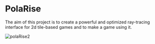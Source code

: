 # PolaRise

The aim of this project is to create a powerful and optimized ray-tracing interface for 2d tile-based games and to make a game using it.

![polaRise2](https://user-images.githubusercontent.com/55507150/77239556-24f9e700-6bed-11ea-98a8-ffb2435e67e0.png)
